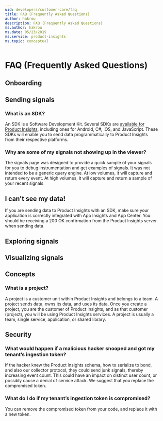 ```yaml
---
uid: developers/customer-care/faq
title: FAQ (Frequently Asked Questions)
author: hakrou
description: FAQ (Frequently Asked Questions)
ms.author: hakrou
ms.date: 05/23/2019
ms.service: product-insights
ms.topic: conceptual
---
```


# FAQ (Frequently Asked Questions)

## Onboarding 



## Sending signals 

### What is an SDK?

An SDK is a Software Development Kit. Several SDKs are [available for Product Insights](../dev-resources/index.md), including ones for Android, C#, iOS, and JavaScript. These SDKs will enable you to send data programmatically to Product Insights from their respective platforms.

### Why are some of my signals not showing up in the viewer?

The signals page was designed to provide a quick sample of your signals for you to debug instrumentation and get examples of signals. It was not intended to be a generic query engine. At low volumes, it will capture and return every event. At high volumes, it will capture and return a sample of your recent signals.

## I can't see my data!

If you are sending data to Product Insights with an SDK, make sure your application is correctly integrated with App Insights and App Center. You should be receiving a 200 OK confirmation from the Product Insights server when sending data. 

## Exploring signals 

## Visualizing signals 

## Concepts 

### What is a project?

A project is a customer unit within Product Insights and belongs to a team. A project sends data, owns its data, and uses its data. Once you create a project, you are the customer of Product Insights, and as that customer (project), you will be using Product Insights services. A project is usually a team, single service, application, or shared library.

## Security 

### What would happen if a malicious hacker snooped and got my tenant’s ingestion token?

If the hacker knew the Product Insights schema, how to serialize to bond, and also our collector protocol, they could send junk signals, thereby increasing event count. This could have an impact on distinct user count, or possibly cause a denial of service attack. We suggest that you replace the compromised token.

### What do I do if my tenant’s ingestion token is compromised?

You can remove the compromised token from your code, and replace it with a new token.